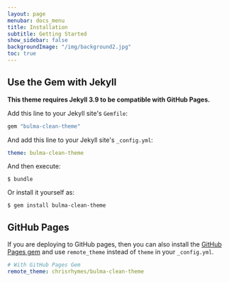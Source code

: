 ```yaml
---
layout: page
menubar: docs_menu
title: Installation
subtitle: Getting Started
show_sidebar: false
backgroundImage: "/img/background2.jpg"
toc: true
---
```


## Use the Gem with Jekyll

**This theme requires Jekyll 3.9 to be compatible with GitHub Pages.**

Add this line to your Jekyll site's `Gemfile`:

```ruby
gem "bulma-clean-theme"
```

And add this line to your Jekyll site's `_config.yml`:

```yaml
theme: bulma-clean-theme
```

And then execute:

    $ bundle

Or install it yourself as:

    $ gem install bulma-clean-theme

## GitHub Pages

If you are deploying to GitHub pages, then you can also install the [GitHub Pages gem](https://github.com/github/pages-gem) and use `remote_theme` instead of `theme` in your `_config.yml`.

```yaml
# With GitHub Pages Gem
remote_theme: chrisrhymes/bulma-clean-theme
```
